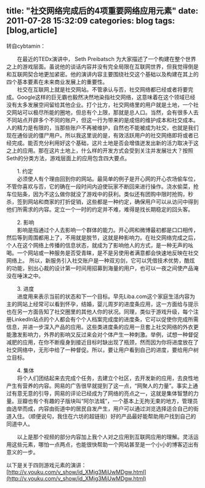 title: "社交网络完成后的4项重要网络应用元素"
date: 2011-07-28 15:32:09
categories: blog
tags: [blog,article]
---
转自cybtamin：  
  
　　在最近的TEDx演讲中， Seth Preibatsch 为大家描述了一个构建在整个世界之上的游戏层面。虽说他的谈话内容并没有完全局限在互联网世界，但我觉得倒是和互联网契合地更加紧密。他的演讲内容主要围绕社交这个基础以及构建在其上的四个基本要素在未来商业发展上的重要性。  
　　社交在互联网上就是社交网站。不管承认与否，社交网络都已经或者将要完成。Google这样的巨无霸也毅然决然地染指社交网络，这意味着在这个领域已经没有太多发展空间留给其他企业。打个比方，社交网络里的用户就是土地，一个社交网站可以极尽所能的圈地，但总有个上限，那就是总人口。当然，会有很多人去不同站点开辟多个不同的账户，但这一行为带来的是成倍的维护成本和社交成本。人的精力是有限的，当那些账户不再被维护，自然也不能被成为社交，也就是我们现在通俗说的僵尸用户。所以我这里说的是，有效活跃用户的社交网络即将或者已经完成。能否充分利用好这个基础，这片土地是否会增值迸发出新的活力取决于这之上的应用。那在这片土地上，什么样的开发方式会受到关注并发展壮大？按照Seth的分类方法，游戏层面上的应用包含四大要点。  
<!--more-->
  
　　1. 约定  
　　必须使人有个理由回到你的网站。最简单的例子是开心网的开心农场偷车位，不管你喜欢与否，它的确在一段时间内迫使玩家不断回来进行操作。浇水偷菜，抢车位贴条，因为不这么做你就没了游戏中的获利。类似还有团购中限时抢购，秒杀，签到网站和商家的打折促销，这些都是一种约定，确保用户可以从访问中得到他们所需求的内容。定立一个一时的约定并不难，难得是找长期稳定的回头客。  
  
　　2. 影响  
　　影响是指通过个人去影响一个群体的能力。开心网和微博最初都是口口相传，然后等到周围都用上了，不用就是脱节，这就是种影响力。在社交网络完成之后，个人在这个网络上传播的信息状态，就成为了影响他人的方式，是一种无声的吆喝。一个网站或一种服务是否受青睐，是不是另使用者满意都会快速地反映在社交网络上。 所以，新服务引入社交账户是一种双刃剑，它可以凭借技术优势，酷炫的功能，别出心裁的设计第一时间用招募到海量的用户，也可以一夜之间使产品淹没在唾沫之中。  
  
　　3. 进度  
　　进度用来表示当前的状态和下一个目标。早先Liba.com这个家庭生活内容为主的网站上经常可以看到怀孕，结婚，婴儿周岁的进度条应用，这一方面给与提示也在另一方面告知了社交圈里的其他人你的状况。同理，类似于游戏升级，每个注册LinkedIn站点的个人都会有个个人档案完成度的进度条，它可以促使你完成所需信息，并进一步深入产品的应用。这些类进度条的应用一旦套上社交网络的外衣更能激发影响力，外界的影响又反过来会对个体产生一种刺激。举例，试想一种督促减肥的应用，在你不断瘦身到接近目标时缺出现了瓶颈，然而因为你将进度放在了社交网络中，无形中给了一种督促。所以，要让用户看到自己的进度，要给用户树立目标。  
  
　　4. 集体  
　　将个人们团结起来去完成个任务，去建立个社区，去开发新的应用，去良性地产生有营养的内容。网易的广告很早就提到了这一点，“网聚人的力量”。事实上通过有意无意的引导，网易的评论已经成为了网络的亮点之一，这就是集体智慧的力量。豆瓣也有个有趣的子版块叫“阿尔法城”，一个基本上无拘无束的地方，管理员由选举而成，内容由街道中的居民自发产生，用户可以通过浏览选择适合自己的街道入住。（顺便说句，我住在六坊的超链街）好的产品最好能帮助用户找到自己的同道中人。  
  
　　以上是那个视频的部分内容加上我个人对之应用到互联网应用的理解。灵活运用这些元素，哪怕一点两点，也能很快帮助一个网站甚至是一个小小的博客迈出有意义的一步。  
  
以下是关于四则游戏元素的演讲：  
[http://v.youku.com/v_show/id_XMjg3MjUwMDgw.html](http://v.youku.com/v_show/id_XMjg3MjUwMDgw.html)

